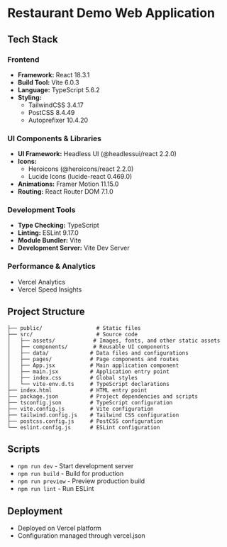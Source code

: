 # Restaurant Demo Web Application

## Tech Stack

### Frontend
- **Framework:** React 18.3.1
- **Build Tool:** Vite 6.0.3
- **Language:** TypeScript 5.6.2
- **Styling:** 
  - TailwindCSS 3.4.17
  - PostCSS 8.4.49
  - Autoprefixer 10.4.20

### UI Components & Libraries
- **UI Framework:** Headless UI (@headlessui/react 2.2.0)
- **Icons:** 
  - Heroicons (@heroicons/react 2.2.0)
  - Lucide Icons (lucide-react 0.469.0)
- **Animations:** Framer Motion 11.15.0
- **Routing:** React Router DOM 7.1.0

### Development Tools
- **Type Checking:** TypeScript
- **Linting:** ESLint 9.17.0
- **Module Bundler:** Vite
- **Development Server:** Vite Dev Server

### Performance & Analytics
- Vercel Analytics
- Vercel Speed Insights

## Project Structure

```
├── public/                 # Static files
├── src/                    # Source code
│   ├── assets/            # Images, fonts, and other static assets
│   ├── components/        # Reusable UI components
│   ├── data/             # Data files and configurations
│   ├── pages/            # Page components and routes
│   ├── App.jsx           # Main application component
│   ├── main.jsx          # Application entry point
│   ├── index.css         # Global styles
│   └── vite-env.d.ts     # TypeScript declarations
├── index.html            # HTML entry point
├── package.json          # Project dependencies and scripts
├── tsconfig.json         # TypeScript configuration
├── vite.config.js        # Vite configuration
├── tailwind.config.js    # Tailwind CSS configuration
├── postcss.config.js     # PostCSS configuration
└── eslint.config.js      # ESLint configuration
```

## Scripts

- `npm run dev` - Start development server
- `npm run build` - Build for production
- `npm run preview` - Preview production build
- `npm run lint` - Run ESLint

## Deployment
- Deployed on Vercel platform
- Configuration managed through vercel.json 